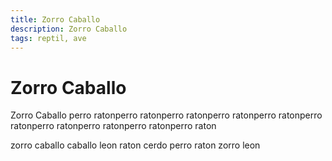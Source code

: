 ```yaml
---
title: Zorro Caballo
description: Zorro Caballo
tags: reptil, ave
---
```


# Zorro Caballo

Zorro Caballo perro ratonperro ratonperro ratonperro ratonperro ratonperro ratonperro ratonperro ratonperro ratonperro raton

zorro caballo caballo leon raton cerdo perro raton zorro leon
